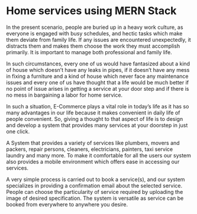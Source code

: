 # Home services using MERN Stack
In the present scenario, people are buried up in a heavy work culture, as everyone is engaged 
with busy schedules, and hectic tasks which make them deviate from family life. If any issues 
are encountered unexpectedly, it distracts them and makes them choose the work they must 
accomplish primarily. It is important to manage both professional and family life. 

In such circumstances, every one of us would have fantasized about a kind of house which 
doesn’t have any leaks in pipes, if it doesn’t have any mess in fixing a furniture and a kind of 
house which never face any maintenance issues and every one of us have thought that a life 
would be much better if no point of issue arises in getting a service at your door step and if 
there is no mess in bargaining a labor for home service. 

In such a situation, E-Commerce plays a vital role in today’s life as it has so many advantages 
in our life because it makes convenient in daily life of people convenient. So, giving a thought 
to that aspect of life is to design and develop a system that provides many services at your 
doorstep in just one click. 

A System that provides a variety of services like plumbers, movers and packers, repair persons, 
cleaners, electricians, painters, taxi service laundry and many more. To make it comfortable 
for all the users our system also provides a mobile environment which offers ease in accessing 
our services. 

A very simple process is carried out to book a service(s), and our system specializes in providing 
a confirmation email about the selected service. People can choose the particularity of service 
required by uploading the image of desired specification. The system is versatile as service can 
be booked from everywhere to anywhere you desire.
